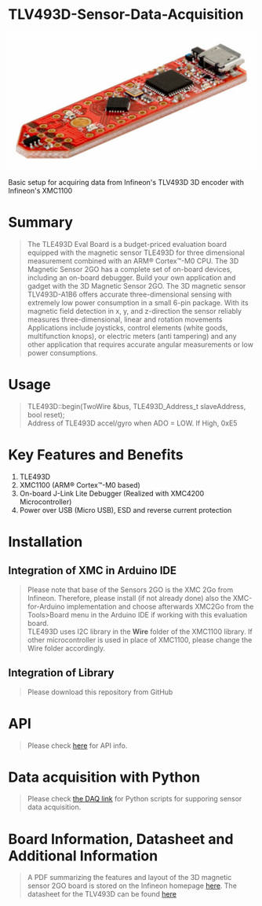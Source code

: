 # TLV493D-Sensor-Data-Acquisition

![This is how l connected a TLE493D eval board with a TLV493D sensor](https://github.com/PhyHubs/TLV493Dx1-Sensor-Data-Acquisition/blob/main/PhyBand_1x3D/doc_images/Setup.png "Eval Board Setup")



Basic setup for acquiring data from Infineon's TLV493D 3D encoder with Infineon's XMC1100 

# Summary
> The TLE493D Eval Board is a budget-priced evaluation board equipped with the magnetic sensor TLE493D for three dimensional measurement combined with an ARM® Cortex™-M0 CPU. The 3D Magnetic Sensor 2GO has a complete set of on-board devices, including an on-board debugger. Build your own application and gadget with the 3D Magnetic Sensor 2GO.
The 3D magnetic sensor TLV493D-A1B6 offers accurate three-dimensional sensing with extremely low power consumption in a small 6-pin package. With its magnetic field detection in x, y, and z-direction the sensor reliably measures three-dimensional, linear and rotation movements Applications include joysticks, control elements (white goods, multifunction knops), or electric meters (anti tampering) and any other application that requires accurate angular measurements or low power consumptions. 

# Usage
> TLE493D::begin(TwoWire &bus, TLE493D_Address_t slaveAddress, bool reset);  
Address of TLE493D accel/gyro when ADO = LOW. If High, 0xE5

# Key Features and Benefits  
1. TLE493D  
2. XMC1100 (ARM® Cortex™-M0 based)  
3. On-board J-Link Lite Debugger (Realized with XMC4200 Microcontroller)  
4. Power over USB (Micro USB), ESD and reverse current protection

# Installation
## Integration of XMC in Arduino IDE  
> Please note that base of the Sensors 2GO is the XMC 2Go from Infineon. Therefore, please install (if not already done) also the XMC-for-Arduino implementation and choose afterwards XMC2Go from the Tools>Board menu in the Arduino IDE if working with this evaluation board.  
TLE493D uses I2C library in the **Wire** folder of the XMC1100 library. If other microcontroller is used in place of XMC1100, please change the Wire folder accordingly.
## Integration of Library
> Please download this repository from GitHub  

# API
> Please check [here](https://github.com/PhyHubs/TLV493Dx1-Sensor-Data-Acquisition/blob/main/PhyBand_1x3D/doc/html/index.html) for API info.

# Data acquisition with Python
> Please check [the DAQ link]() for Python scripts for supporing sensor data acquisition.

# Board Information, Datasheet and Additional Information  
> A PDF summarizing the features and layout of the 3D magnetic sensor 2GO board is stored on the Infineon homepage [here](https://www.infineon.com/dgdl/Infineon-3D%20Magnetic%20Sensor-PB-v03_00-EN.pdf?fileId=5546d46261d5e6820161e7571b2b3dd0). The datasheet for the TLV493D can be found [here](https://www.infineon.com/dgdl/Infineon-TLV493D-A1B6-DataSheet-v01_10-EN.pdf?fileId=5546d462525dbac40152a6b85c760e80/) 

